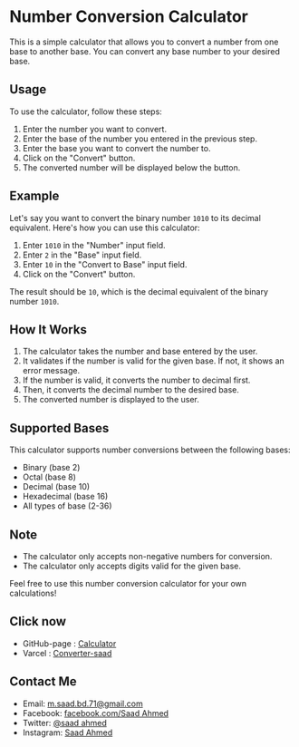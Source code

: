 # Number Conversion Calculator

This is a simple calculator that allows you to convert a number from one base to another base. You can convert any base number to your desired base.

## Usage

To use the calculator, follow these steps:

1. Enter the number you want to convert.
2. Enter the base of the number you entered in the previous step.
3. Enter the base you want to convert the number to.
4. Click on the "Convert" button.
5. The converted number will be displayed below the button.

## Example

Let's say you want to convert the binary number `1010` to its decimal equivalent. Here's how you can use this calculator:

1. Enter `1010` in the "Number" input field.
2. Enter `2` in the "Base" input field.
3. Enter `10` in the "Convert to Base" input field.
4. Click on the "Convert" button.

The result should be `10`, which is the decimal equivalent of the binary number `1010`.

## How It Works

1. The calculator takes the number and base entered by the user.
2. It validates if the number is valid for the given base. If not, it shows an error message.
3. If the number is valid, it converts the number to decimal first.
4. Then, it converts the decimal number to the desired base.
5. The converted number is displayed to the user.

## Supported Bases

This calculator supports number conversions between the following bases:

- Binary (base 2)
- Octal (base 8)
- Decimal (base 10)
- Hexadecimal (base 16)
- All types of base (2-36)
## Note

- The calculator only accepts non-negative numbers for conversion.
- The calculator only accepts digits valid for the given base.

Feel free to use this number conversion calculator for your own calculations!
## Click now
- GitHub-page : [Calculator](https://Oboshor.github.io/BaseConverter/index.html)
- Varcel : [Converter-saad](https://converter-saad.vercel.app/)
  
## Contact Me
- Email: m.saad.bd.71@gmail.com
- Facebook: [facebook.com/Saad Ahmed](https://www.facebook.com/m.saad.7x)
- Twitter: [@saad ahmed](https://twitter.com/m_saad_71)
- Instagram: [Saad Ahmed](https://instagram.com/m.saad.7x)
